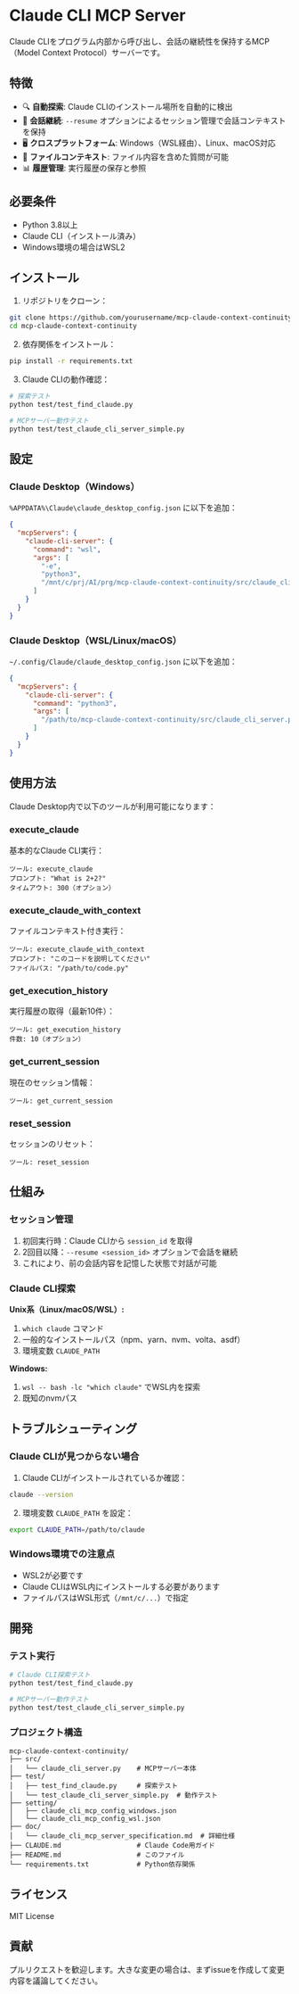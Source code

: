 # Claude CLI MCP Server

Claude CLIをプログラム内部から呼び出し、会話の継続性を保持するMCP（Model Context Protocol）サーバーです。

## 特徴

- 🔍 **自動探索**: Claude CLIのインストール場所を自動的に検出
- 💬 **会話継続**: `--resume` オプションによるセッション管理で会話コンテキストを保持
- 🖥️ **クロスプラットフォーム**: Windows（WSL経由）、Linux、macOS対応
- 📄 **ファイルコンテキスト**: ファイル内容を含めた質問が可能
- 📊 **履歴管理**: 実行履歴の保存と参照

## 必要条件

- Python 3.8以上
- Claude CLI（インストール済み）
- Windows環境の場合はWSL2

## インストール

1. リポジトリをクローン：
```bash
git clone https://github.com/yourusername/mcp-claude-context-continuity.git
cd mcp-claude-context-continuity
```

2. 依存関係をインストール：
```bash
pip install -r requirements.txt
```

3. Claude CLIの動作確認：
```bash
# 探索テスト
python test/test_find_claude.py

# MCPサーバー動作テスト
python test/test_claude_cli_server_simple.py
```

## 設定

### Claude Desktop（Windows）

`%APPDATA%\Claude\claude_desktop_config.json` に以下を追加：

```json
{
  "mcpServers": {
    "claude-cli-server": {
      "command": "wsl",
      "args": [
        "-e",
        "python3",
        "/mnt/c/prj/AI/prg/mcp-claude-context-continuity/src/claude_cli_server.py"
      ]
    }
  }
}
```

### Claude Desktop（WSL/Linux/macOS）

`~/.config/Claude/claude_desktop_config.json` に以下を追加：

```json
{
  "mcpServers": {
    "claude-cli-server": {
      "command": "python3",
      "args": [
        "/path/to/mcp-claude-context-continuity/src/claude_cli_server.py"
      ]
    }
  }
}
```

## 使用方法

Claude Desktop内で以下のツールが利用可能になります：

### execute_claude
基本的なClaude CLI実行：
```
ツール: execute_claude
プロンプト: "What is 2+2?"
タイムアウト: 300（オプション）
```

### execute_claude_with_context
ファイルコンテキスト付き実行：
```
ツール: execute_claude_with_context
プロンプト: "このコードを説明してください"
ファイルパス: "/path/to/code.py"
```

### get_execution_history
実行履歴の取得（最新10件）：
```
ツール: get_execution_history
件数: 10（オプション）
```

### get_current_session
現在のセッション情報：
```
ツール: get_current_session
```

### reset_session
セッションのリセット：
```
ツール: reset_session
```

## 仕組み

### セッション管理

1. 初回実行時：Claude CLIから `session_id` を取得
2. 2回目以降：`--resume <session_id>` オプションで会話を継続
3. これにより、前の会話内容を記憶した状態で対話が可能

### Claude CLI探索

**Unix系（Linux/macOS/WSL）:**
1. `which claude` コマンド
2. 一般的なインストールパス（npm、yarn、nvm、volta、asdf）
3. 環境変数 `CLAUDE_PATH`

**Windows:**
1. `wsl -- bash -lc "which claude"` でWSL内を探索
2. 既知のnvmパス

## トラブルシューティング

### Claude CLIが見つからない場合

1. Claude CLIがインストールされているか確認：
```bash
claude --version
```

2. 環境変数 `CLAUDE_PATH` を設定：
```bash
export CLAUDE_PATH=/path/to/claude
```

### Windows環境での注意点

- WSL2が必要です
- Claude CLIはWSL内にインストールする必要があります
- ファイルパスはWSL形式（`/mnt/c/...`）で指定

## 開発

### テスト実行

```bash
# Claude CLI探索テスト
python test/test_find_claude.py

# MCPサーバー動作テスト  
python test/test_claude_cli_server_simple.py
```

### プロジェクト構造

```
mcp-claude-context-continuity/
├── src/
│   └── claude_cli_server.py    # MCPサーバー本体
├── test/
│   ├── test_find_claude.py     # 探索テスト
│   └── test_claude_cli_server_simple.py  # 動作テスト
├── setting/
│   ├── claude_cli_mcp_config_windows.json
│   └── claude_cli_mcp_config_wsl.json
├── doc/
│   └── claude_cli_mcp_server_specification.md  # 詳細仕様
├── CLAUDE.md                   # Claude Code用ガイド
├── README.md                   # このファイル
└── requirements.txt            # Python依存関係
```

## ライセンス

MIT License

## 貢献

プルリクエストを歓迎します。大きな変更の場合は、まずissueを作成して変更内容を議論してください。